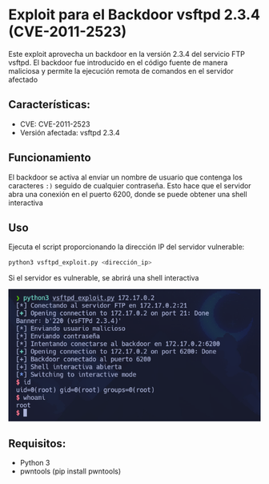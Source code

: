 # Exploit para el Backdoor vsftpd 2.3.4 (CVE-2011-2523)

Este exploit aprovecha un backdoor en la versión 2.3.4 del servicio FTP vsftpd. El backdoor fue introducido en el código fuente de manera maliciosa y permite la ejecución remota de comandos en el servidor afectado

## Características:
- CVE: CVE-2011-2523
- Versión afectada: vsftpd 2.3.4

## Funcionamiento
El backdoor se activa al enviar un nombre de usuario que contenga los caracteres `:)` seguido de cualquier contraseña. Esto hace que el servidor abra una conexión en el puerto 6200, donde se puede obtener una shell interactiva

## Uso
Ejecuta el script proporcionando la dirección IP del servidor vulnerable:
```python
python3 vsftpd_exploit.py <dirección_ip>
```
Si el servidor es vulnerable, se abrirá una shell interactiva

![Exploit](/image.png)

## Requisitos:
- Python 3
- pwntools (pip install pwntools)
